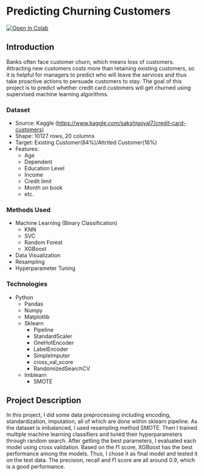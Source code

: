 # Predicting Churning Customers

[![Open In Colab](https://colab.research.google.com/assets/colab-badge.svg)](https://colab.research.google.com/github/tianqi72/BankChurners/blob/main/Classification.ipynb)

## Introduction
Banks often face customer churn, which means loss of customers. Attracting new customers costs more than retaining existing customers, so it is helpful for managers to predict who will leave the services and thus take proactive actions to persuade customers to stay. The goal of this project is to predict whether credit card customers will get churned using supervised machine learning algorithms. 

### Dataset
- Source: Kaggle (https://www.kaggle.com/sakshigoyal7/credit-card-customers)
- Shape: 10127 rows, 20 columns
- Target: Existing Customer(84%)/Attrited Customer(16%)
- Features:
  - Age
  - Dependent
  - Education Level
  - Income
  - Credit limit
  - Month on book
  - etc.

### Methods Used
* Machine Learning (Binary Classification)
  - KNN
  - SVC
  - Random Forest
  - XGBoost
* Data Visualization
* Resampling
* Hyperparameter Tuning

### Technologies
* Python
  - Pandas
  - Numpy
  - Matplotlib
  - Sklearn
    - Pipeline
    - StandardScaler
    - OneHotEncoder
    - LabelEncoder
    - SimpleImputer
    - cross_val_score
    - RandomizedSearchCV
  - Imblearn
    - SMOTE

## Project Description
In this project, I did some data preprocessing including encoding, standardization, imputation, all of which are done within sklearn pipeline. As the dataset is imbalanced, I used resampling method SMOTE. Then I trained multiple machine learning classifiers and tuned their hyperparameters through random search. After getting the best parameters, I evaluated each model using cross validation. Based on the f1 score, XGBoost has the best performance among the models. Thus, I chose it as final model and tested it on the test data. The precision, recall and f1 score are all around 0.9, which is a good performance.
